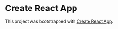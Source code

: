 # Create React App

This project was bootstrapped with [Create React App](https://github.com/facebook/create-react-app).
